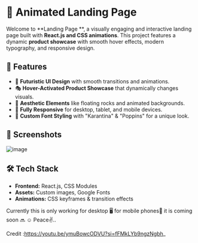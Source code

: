# 🚀 Animated Landing Page  

Welcome to **Landing Page **, a visually engaging and interactive landing page built with **React.js and CSS animations**. This project features a dynamic **product showcase** with smooth hover effects, modern typography, and responsive design.

## 🌟 Features
- 🎨 **Futuristic UI Design** with smooth transitions and animations.
- 🎭 **Hover-Activated Product Showcase** that dynamically changes visuals.
- 🎵 **Aesthetic Elements** like floating rocks and animated backgrounds.
- 🎯 **Fully Responsive** for desktop, tablet, and mobile devices.
- 🎉 **Custom Font Styling** with "Karantina" & "Poppins" for a unique look.

## 📸 Screenshots
![image](https://github.com/user-attachments/assets/4bac4bf3-f55e-46eb-a0d0-ea5254a4985e)


## 🛠️ Tech Stack
- **Frontend:** React.js, CSS Modules
- **Assets:** Custom images, Google Fonts
- **Animations:** CSS keyframes & transition effects

Currently this is only working for desktop 🖥️ for mobile phones📱 it is coming soon 🔜 ☺️  Peace✌️..

Credit :https://youtu.be/ymuBowcODVU?si=fFMkLYb9ngzNgbh_

 

